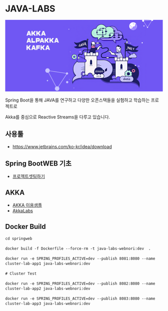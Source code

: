# JAVA-LABS

![텍스트](./springweb//doc/akka-intro.png)


Spring Boot을 통해 JAVA를 연구하고 다양한 오픈스택들을 실험하고 학습하는 프로젝트로

Akka를 중심으로 Reactive Streams을 다루고 있습니다.


## 사용툴

- https://www.jetbrains.com/ko-kr/idea/download

## Spring BootWEB 기초

- [프로젝트셋팅하기](./springweb/README.md)

## AKKA

- [AKKA 이용샘플](./springweb/src/test/java/com/webnori/springweb/akka/README.md)
- [AkkaLabs](https://wiki.webnori.com/display/AKKA/AKKA+Labs)

## Docker Build

```
cd springweb

docker build -f Dockerfile --force-rm -t java-labs-webnori:dev  .

docker run -e SPRING_PROFILES_ACTIVE=dev --publish 8081:8080 --name cluster-lab-app1 java-labs-webnori:dev

# Cluster Test

docker run -e SPRING_PROFILES_ACTIVE=dev --publish 8082:8080 --name cluster-lab-app2 java-labs-webnori:dev

docker run -e SPRING_PROFILES_ACTIVE=dev --publish 8083:8080 --name cluster-lab-app3 java-labs-webnori:dev

```


